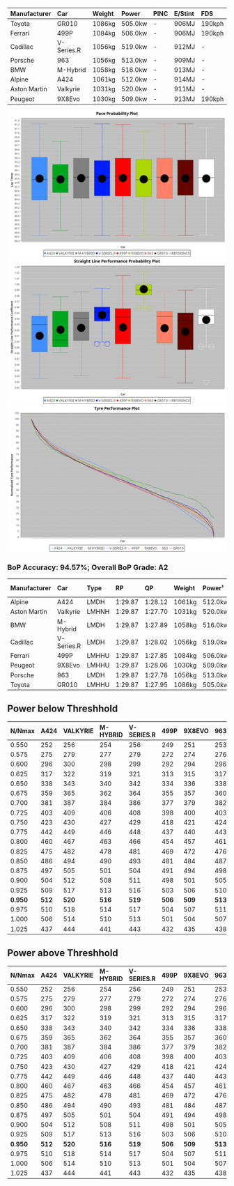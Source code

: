 | Manufacturer | Car        | Weight | Power   | PINC    | E/Stint | FDS     |
|:-|:-|:-|:-|:-|:-|:-|
| Toyota       | GR010      | 1086kg | 505.0kw |    -    | 906MJ   | 190kph  |
| Ferrari      | 499P       | 1084kg | 506.0kw |    -    | 906MJ   | 190kph  |
| Cadillac     | V-Series.R | 1056kg | 519.0kw |    -    | 912MJ   |    -    |
| Porsche      | 963        | 1056kg | 513.0kw |    -    | 909MJ   |    -    |
| BMW          | M-Hybrid   | 1058kg | 516.0kw |    -    | 913MJ   |    -    |
| Alpine       | A424       | 1061kg | 512.0kw |    -    | 914MJ   |    -    |
| Aston Martin | Valkyrie   | 1031kg | 520.0kw |    -    | 911MJ   |    -    |
| Peugeot      | 9X8Evo     | 1030kg | 509.0kw |    -    | 913MJ   | 190kph  |

![PACECHART](./IMG/AUTO.png)
![STRAIGHTLINEPERFORMANCECHART](./IMG/AUTO_sp.png)
![TYREPERFORMANCECHART](./IMG/AUTO_tw.png)

### BoP Accuracy: 94.57%; Overall BoP Grade: A2
| Manufacturer | Car        | Type  | RP      | QP      | Weight | Power¹  | Threshhold | PINC    | Power²   | E/Stint | AVG Vmax  | FDS     | RDLC | L/Stint | BOP-Grade | Model Accuracy | Model Points | Match%  | SimDiff |
|:-|:-|:-|:-|:-|:-|:-|:-|:-|:-|:-|:-|:-|:-|:-|:-|:-|:-|:-|:-|
| Alpine       | A424       | LMDH  | 1:29.87 | 1:28.12 | 1061kg | 512.0kw | 0.0kph     |    -    | 512.00kw |  914MJ  | 307.60kph |    -    | 1.01 | 40      | ~A1       | 96.10%         | 2390         | 97.01%  | +0.28   |
| Aston Martin | Valkyrie   | LMHNH | 1:29.87 | 1:27.70 | 1031kg | 520.0kw | 0.0kph     |    -    | 520.00kw |  911MJ  | 311.87kph |    -    | 1.04 | 40      | +C2       | 100.00%        | 466          | 73.44%  | #       |
| BMW          | M-Hybrid   | LMDH  | 1:29.87 | 1:27.89 | 1058kg | 516.0kw | 0.0kph     |    -    | 516.00kw |  913MJ  | 310.52kph |    -    | 1.02 | 40      | ~A1       | 100.00%        | 3339         | 100.00% | +0.27   |
| Cadillac     | V-Series.R | LMDH  | 1:29.87 | 1:28.02 | 1056kg | 519.0kw | 0.0kph     |    -    | 519.00kw |  912MJ  | 313.17kph |    -    | 1.02 | 40      | ~A1       | 99.56%         | 5841         | 98.63%  | +0.14   |
| Ferrari      | 499P       | LMHHU | 1:29.87 | 1:27.85 | 1084kg | 506.0kw | 0.0kph     |    -    | 506.00kw |  906MJ  | 308.21kph | 190kph  | 1.02 | 40      | ~A1       | 99.57%         | 7417         | 100.00% | +0.74   |
| Peugeot      | 9X8Evo     | LMHHU | 1:29.87 | 1:28.06 | 1030kg | 509.0kw | 0.0kph     |    -    | 509.00kw |  913MJ  | 321.79kph | 190kph  | 1.02 | 40      | +B1       | 100.00%        | 1891         | 87.48%  | +0.03   |
| Porsche      | 963        | LMDH  | 1:29.87 | 1:27.78 | 1056kg | 513.0kw | 0.0kph     |    -    | 513.00kw |  909MJ  | 310.21kph |    -    | 1.02 | 40      | ~A1       | 98.39%         | 16118        | 100.00% | +0.38   |
| Toyota       | GR010      | LMHHU | 1:29.87 | 1:27.95 | 1086kg | 505.0kw | 0.0kph     |    -    | 505.00kw |  906MJ  | 306.75kph | 190kph  | 1.02 | 40      | ~A1       | 99.90%         | 5196         | 100.00% | +0.45   |

## Power below Threshhold
| N/Nmax    | A424    | VALKYRIE | M-HYBRID | V-SERIES.R | 499P    | 9X8EVO  | 963     | GR010   |
|:-|:-|:-|:-|:-|:-|:-|:-|:-|
|  0.550    |  252    |  256     |  254     |  256       |  249    |  251    |  253    |  249    |
|  0.575    |  275    |  279     |  277     |  279       |  272    |  274    |  276    |  272    |
|  0.600    |  296    |  300     |  298     |  299       |  292    |  294    |  296    |  292    |
|  0.625    |  317    |  322     |  319     |  321       |  313    |  315    |  317    |  312    |
|  0.650    |  338    |  343     |  340     |  342       |  334    |  336    |  338    |  333    |
|  0.675    |  359    |  365     |  362     |  364       |  355    |  357    |  360    |  355    |
|  0.700    |  381    |  387     |  384     |  386       |  377    |  379    |  382    |  376    |
|  0.725    |  403    |  409     |  406     |  408       |  398    |  400    |  403    |  397    |
|  0.750    |  423    |  430     |  427     |  429       |  418    |  421    |  424    |  417    |
|  0.775    |  442    |  449     |  446     |  448       |  437    |  440    |  443    |  436    |
|  0.800    |  460    |  467     |  463     |  466       |  454    |  457    |  461    |  454    |
|  0.825    |  475    |  482     |  478     |  481       |  469    |  472    |  476    |  469    |
|  0.850    |  486    |  494     |  490     |  493       |  481    |  484    |  487    |  480    |
|  0.875    |  497    |  505     |  501     |  504       |  491    |  494    |  498    |  490    |
|  0.900    |  504    |  512     |  508     |  511       |  498    |  501    |  505    |  497    |
|  0.925    |  509    |  517     |  513     |  516       |  503    |  506    |  510    |  502    |
| **0.950** | **512** | **520**  | **516**  | **519**    | **506** | **509** | **513** | **505** |
|  0.975    |  510    |  518     |  514     |  517       |  504    |  507    |  511    |  503    |
|  1.000    |  506    |  514     |  510     |  513       |  501    |  504    |  507    |  500    |
|  1.025    |  437    |  444     |  441     |  443       |  432    |  435    |  438    |  431    |

## Power above Threshhold
| N/Nmax    | A424    | VALKYRIE | M-HYBRID | V-SERIES.R | 499P    | 9X8EVO  | 963     | GR010   |
|:-|:-|:-|:-|:-|:-|:-|:-|:-|
|  0.550    |  252    |  256     |  254     |  256       |  249    |  251    |  253    |  249    |
|  0.575    |  275    |  279     |  277     |  279       |  272    |  274    |  276    |  272    |
|  0.600    |  296    |  300     |  298     |  299       |  292    |  294    |  296    |  292    |
|  0.625    |  317    |  322     |  319     |  321       |  313    |  315    |  317    |  312    |
|  0.650    |  338    |  343     |  340     |  342       |  334    |  336    |  338    |  333    |
|  0.675    |  359    |  365     |  362     |  364       |  355    |  357    |  360    |  355    |
|  0.700    |  381    |  387     |  384     |  386       |  377    |  379    |  382    |  376    |
|  0.725    |  403    |  409     |  406     |  408       |  398    |  400    |  403    |  397    |
|  0.750    |  423    |  430     |  427     |  429       |  418    |  421    |  424    |  417    |
|  0.775    |  442    |  449     |  446     |  448       |  437    |  440    |  443    |  436    |
|  0.800    |  460    |  467     |  463     |  466       |  454    |  457    |  461    |  454    |
|  0.825    |  475    |  482     |  478     |  481       |  469    |  472    |  476    |  469    |
|  0.850    |  486    |  494     |  490     |  493       |  481    |  484    |  487    |  480    |
|  0.875    |  497    |  505     |  501     |  504       |  491    |  494    |  498    |  490    |
|  0.900    |  504    |  512     |  508     |  511       |  498    |  501    |  505    |  497    |
|  0.925    |  509    |  517     |  513     |  516       |  503    |  506    |  510    |  502    |
| **0.950** | **512** | **520**  | **516**  | **519**    | **506** | **509** | **513** | **505** |
|  0.975    |  510    |  518     |  514     |  517       |  504    |  507    |  511    |  503    |
|  1.000    |  506    |  514     |  510     |  513       |  501    |  504    |  507    |  500    |
|  1.025    |  437    |  444     |  441     |  443       |  432    |  435    |  438    |  431    |
